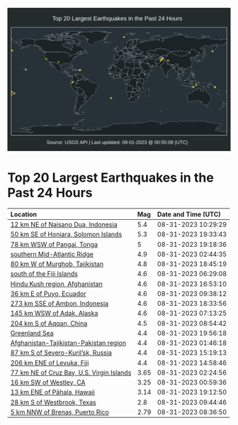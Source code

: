 ![Map](./map.png)

# Top 20 Largest Earthquakes in the Past 24 Hours

| Location | Mag | Date and Time (UTC) |
|:---|:---|:---|
| [12 km NE of Naisano Dua, Indonesia](https://earthquake.usgs.gov/earthquakes/eventpage/us7000ksbc) | 5.4 | 08-31-2023 10:29:29 |
| [50 km SE of Honiara, Solomon Islands](https://earthquake.usgs.gov/earthquakes/eventpage/us7000ksgy) | 5.3 | 08-31-2023 19:33:43 |
| [78 km WSW of Pangai, Tonga](https://earthquake.usgs.gov/earthquakes/eventpage/us7000ksgv) | 5 | 08-31-2023 19:18:36 |
| [southern Mid-Atlantic Ridge](https://earthquake.usgs.gov/earthquakes/eventpage/us7000ks9c) | 4.9 | 08-31-2023 02:44:35 |
| [80 km W of Murghob, Tajikistan](https://earthquake.usgs.gov/earthquakes/eventpage/us7000ksgl) | 4.8 | 08-31-2023 18:45:19 |
| [south of the Fiji Islands](https://earthquake.usgs.gov/earthquakes/eventpage/us7000ksa6) | 4.6 | 08-31-2023 06:29:08 |
| [Hindu Kush region, Afghanistan](https://earthquake.usgs.gov/earthquakes/eventpage/us7000ksg5) | 4.6 | 08-31-2023 16:53:10 |
| [36 km E of Puyo, Ecuador](https://earthquake.usgs.gov/earthquakes/eventpage/us7000ksb3) | 4.6 | 08-31-2023 09:38:12 |
| [273 km SSE of Ambon, Indonesia](https://earthquake.usgs.gov/earthquakes/eventpage/us7000ksgk) | 4.6 | 08-31-2023 18:33:56 |
| [145 km WSW of Adak, Alaska](https://earthquake.usgs.gov/earthquakes/eventpage/us7000ksaa) | 4.6 | 08-31-2023 07:13:25 |
| [204 km S of Aqqan, China](https://earthquake.usgs.gov/earthquakes/eventpage/us7000ksat) | 4.5 | 08-31-2023 08:54:42 |
| [Greenland Sea](https://earthquake.usgs.gov/earthquakes/eventpage/us7000ksh5) | 4.4 | 08-31-2023 19:56:18 |
| [Afghanistan-Tajikistan-Pakistan region](https://earthquake.usgs.gov/earthquakes/eventpage/us7000ks95) | 4.4 | 08-31-2023 01:46:18 |
| [87 km S of Severo-Kuril’sk, Russia](https://earthquake.usgs.gov/earthquakes/eventpage/us7000ksen) | 4.4 | 08-31-2023 15:19:13 |
| [206 km ENE of Levuka, Fiji](https://earthquake.usgs.gov/earthquakes/eventpage/us7000ksei) | 4.4 | 08-31-2023 14:58:46 |
| [77 km NE of Cruz Bay, U.S. Virgin Islands](https://earthquake.usgs.gov/earthquakes/eventpage/pr2023243000) | 3.65 | 08-31-2023 02:24:56 |
| [16 km SW of Westley, CA](https://earthquake.usgs.gov/earthquakes/eventpage/nc73931156) | 3.25 | 08-31-2023 00:59:36 |
| [13 km ENE of Pāhala, Hawaii](https://earthquake.usgs.gov/earthquakes/eventpage/hv73555082) | 3.14 | 08-31-2023 19:12:50 |
| [28 km S of Westbrook, Texas](https://earthquake.usgs.gov/earthquakes/eventpage/tx2023raxa) | 2.8 | 08-31-2023 09:44:46 |
| [5 km NNW of Brenas, Puerto Rico](https://earthquake.usgs.gov/earthquakes/eventpage/pr71422773) | 2.79 | 08-31-2023 08:36:50 |
